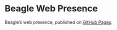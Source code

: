 # Beagle Web Presence

Beagle’s web presence, published on [GitHub Pages](https://flyfl.github.io/Beagle/branches/ip#050-repository-loader-upstream).